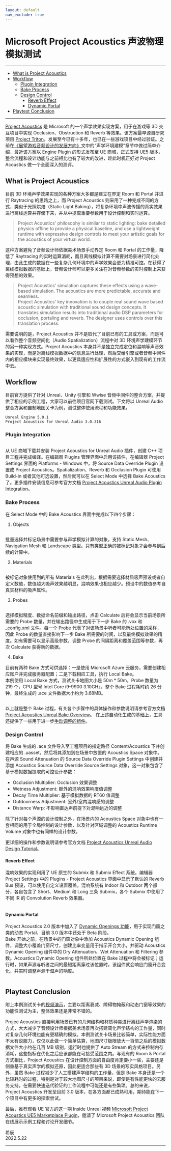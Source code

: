 ```yaml
---
layout: default
nav_exclude: true
---
```


# Microsoft Project Acoustics 声波物理模拟测试

***
<!-- Start Document Outline -->

* [What is Project Acoustics](#what-is-project-acoustics)
* [Workflow](#workflow)
	* [Plugin Integration](#plugin-integration)
	* [Bake Process](#bake-process)
	* [Design Control](#design-control)
		* [Reverb Effect](#reverb-effect)
		* [Dynamic Portal](#dynamic-portal)
* [Playtest Conclusion](#playtest-conclusion)

<!-- End Document Outline -->
***

[Project Acoustics](https://docs.microsoft.com/en-us/gaming/acoustics/what-is-acoustics) 是 Microsoft 的一个声学效果实现方案，用于在游戏等 3D 交互项目中实现 Occlusion、Obstruction 和 Reverb 等效果。该方案最早源自研究项目 [Project Triton](https://www.microsoft.com/en-us/research/project/project-triton/)，发展至今已有十多年，也已在一些游戏项目中经过验证。之前在[《展望游戏音频设计的发展方向》](What-will-The-Next-Gen-of-Game-Audio-Design-be-like.md)文中的“声学环境建模”章节中做过简单介绍，最近[该方案](https://www.unrealengine.com/marketplace/en-US/product/project-acoustics-for-unreal-audio)以 Engine Plugin 的形式发布至 UE 商城，正式支持 UE5 版本，整合流程和设计功能与之前相比也有了较大的改进，趁此时机正好对 Project Acoustics 做一个全面深入的测评。

## What is Project Acoustics

目前 3D 环境声学效果实现的各种方案大多都是建立在界定 Room 和 Portal 并进行 Raytracing 的思路之上，而 Project Acoustics 则采用了一种完成不同的方式，类似于光照烘焙（Static Light Baking），将复杂环境中声波传播的真实效果进行离线运算并存储下来，并从中提取重要参数用于设计控制和实时运算。

> Project Acoustics' philosophy is similar to static lighting: bake detailed physics offline to provide a physical baseline, and use a lightweight runtime with expressive design controls to meet your artistic goals for the acoustics of your virtual world.

这种方案避免了音频设计师依据美术场景手动界定 Room 和 Portal 的工作量，降低了 Raytracing 的实时运算消耗，而且离线模拟计算不需要对场景进行简化处理，由此生成的数据在一些复杂几何环境中的声学效果会更为精准可控。在获得了离线模拟数据的基础上，音频设计师可以更多关注在对音频参数的实时控制上来获得预想的效果。

> Project Acoustics' simulation captures these effects using a wave-based simulation. The acoustics are more predictable, accurate and seamless.  
> Project Acoustics' key innovation is to couple real sound wave based acoustic simulation with traditional sound design concepts. It translates simulation results into traditional audio DSP parameters for occlusion, portaling and reverb. The designer uses controls over this translation process.

需要说明的是，Project Acoustics 并不是取代了目前已有的工具或方案，而是可以看作整个音频空间化（Audio Spatialization）流程中对 3D 环境声学建模环节的另一种实现方式。Project Acoustics 本身并不是独立完成定位和混响等声音效果的实现，而是对离线模拟数据中的信息进行处理，然后交给引擎或者音频中间件内的相应模块来实现最终效果，以更具适应性和扩展性的方式嵌入到现有的工作流中去。

## Workflow

目前官方提供了针对 Unreal、Unity 引擎和 Wwise 音频中间件的整合方案，并提供了相应的示例工程，大家可以前往项目官网下载测试。下文将以 Unreal Audio 整合方案和自制地图关卡为例，测试整体使用流程和功能效果。

```
Unreal Engine 5.0.1
Project Acoustics for Unreal Audio 3.0.316
```

### Plugin Integration

![]()

从 UE 商城下载并安装 Project Acoustics for Unreal Audio 插件，创建 C++ 项目工程并完成编译。在编辑器 Plugins 管理界面中启用该插件，在编辑器 Project Settings 界面的 Platforms - Windows 中，将 Source Data Override Plugin 设置成 Project Acoustics。Spatialization、Reverb 和 Occlusion Plugin 可使用 Build-in 或者其他可选设置，然后就可以在 Select Mode 中选择 Bake Acoustics 了。更多插件安装信息可参考官方文档 [Project Acoustics Unreal Audio Plugin Integration](https://docs.microsoft.com/en-us/gaming/acoustics/unreal-audio-integration)。

### Bake Process

在 Select Mode 中的 Bake Acoustics 界面中完成以下四个步骤：

1. Objects

![]()

批量选择并标记场景中需要参与声学模拟计算的对象，支持 Static Mesh、Navigation Mesh 和 Landscape 类型。只有类型正确的被标记对象才会参与到后续的计算中。

2. Materials

![]()

被标记对象使用到的所有 Materials 在此列出，根据需要选择材质吸声预设或者自定义数值，数值越大吸声效果越明显，混响效果也相应越少。预设中的数值参考自真实材料的吸声属性。

3. Probes

![]()

选择模拟精度、数据命名前缀和输出路径，点击 Calculate 后将会显示当前场景所需要的 Probe 数量，并在输出路径中生成用于下一步 Bake 的 .vox 和 _config.xml 文件。每一个 Probe 代表了对该场景中听者可能所处位置的采样，因此 Probe 的数量直接影响下一步 Bake 所需要的时间，以及最终模拟效果的精度。如有需要可以显示高级参数，调整 Probe 的间隔距离和覆盖范围等参数，再次 Calculate 获得新的数据。

4. Bake

目前有两种 Bake 方式可供选择：一是使用 Microsoft Azure 云服务，需要创建相应账户并完成服务器配置；二是下载相应工具，执行 Local Bake。  
本例使用 Local Bake 方式，测试关卡地图大小是 50m * 50m，Probe 数量为 219 个，CPU 型号 Intel Core i9-9900 3.10GHz，整个 Bake 过程耗时约 26 分钟，最终生成的 .ace 文件数据大小约为 3.68MB。

![]()

以上就是整个 Bake 过程，有关各个步骤中的具体操作和参数说明请参考官方文档 [Project Acoustics Unreal Bake Overview](https://docs.microsoft.com/en-us/gaming/acoustics/unreal-baking-overview)。  在上述自动化生成的基础上，工具还提供了一些用于进一步[手动调整的组件](https://docs.microsoft.com/en-us/gaming/acoustics/unreal-baking-advanced)。

### Design Control

将 Bake 生成的 .ace 文件导入至工程项目的指定路径 Content/Acoustics 下并创建相应的 .uasset，然后将其添加到在场景中放置的 Acoustics Space 对象中。在声源 Sound Attenuation 的 Source Data Override Plugin Settings 中创建并添加 Acoustics Source Data Override Source Settings 对象，这一对象包含了基于模拟数据提取的可控设计参数：  

- Occlusion Multiplier: Occlusion 效果调整
- Wetness Adjustment: 额外的混响效果响度值调整
- Decay Time Multiplier: 基于模拟数据的 RT60 值调整
- Outdoorness Adjustment: 室外/室内混响感的调整
- Distance Warp: 不影响直达声前提下对混响远近的调整

除了针对每个声源的设计控制之外，在场景内的 Acoustics Space 对象中也有一套相同的用于全局控制的设计参数，以及针对区域调整的 Acoustics Runtime Volume 对象中也有同样的设计参数。

更详细的操作和参数说明请参考官方文档 [Project Acoustics Unreal Audio Design Tutorial](https://docs.microsoft.com/en-us/gaming/acoustics/unreal-audio-design)。

#### Reverb Effect

混响效果的实现利用了 UE 原生的 Submix 和 Submix Effect 系统。编辑器 Project Settings 中的 Plugins - Project Acoustics 界面中显示了默认的 Reverb Bus 预设，可以使用自定义设置覆盖。混响系统有 Indoor 和 Outdoor 两个部分，各自包含了 Short、Medium 和 Long 三条 Submix，各个 Submix 中使用了不同 IR 的 Convolution Reverb 效果器。

![]()

#### Dynamic Portal

Project Acoustics 2.0 版本中加入了 [Dynamic Openings 功能](https://docs.microsoft.com/en-us/gaming/acoustics/unreal-beta)，用于实现门窗之类的动态 Portal，目前 3.0 版本中还处于 Beta 阶段。  
Bake 开始之前，在场景中的门窗对象中添加 Acoustics Dynamic Opening 组件，调整大小覆盖门窗尺寸，创建比率变量用于指示开合大小，并驱动 Acoustics Dynamic Opening 组件中的 Dry Attenuation、Wet Attenuation 和 Filtering 参数。Acoustics Dynamic Opening 组件所处位置在 Bake 过程中将会被标记；运行时，如果声源与听者之间的最短距离穿过该位置时，该组件就会响应门窗开合变化，并实时调整声源干湿声的响度。

![]()

## Playtest Conclusion

附上本例测试关卡的[视频演示](https://www.youtube.com/watch?v=lANptxJ49yI)，主要以距离衰减、障碍物掩蔽和动态门窗等效果的功能性测试为主，整体效果还是非常不错的。

Projec Acoustics 直接利用场景已有的几何结构和材质种类进行离线声学渲染的方式，大大减少了音频设计师根据美术场景再次搭建简化声学结构的工作量，同时对复杂几何环境也能有更精确的模拟。本例测试关卡场景比较简单，实际性能方面不太有说服力，仅仅以此做一个简单估算，地图尺寸极限放大一百倍之后的模拟数据文件大小约在几百 MB 级别，运行时也提供了 Auto Stream 的方式来控制内存消耗，这些指标在优化之后应该都能在可接受范围之内。与现有的 Room & Portal 方式相比，Project Acoustics 在设计控制方面的自由度肯定要小一些，主要还是侧重基于真实声学的模拟还原，因此更适合那些有 3D 场景的写实风格项目。另外，虽然 Bake 过程减少了人工搭建声学结构的工作量，但是 Bake 本身还是一个比较耗时的过程，特别是对于较大地图尺寸的项目来说，即使是有性能更快的云服务支持，在需要快速迭代验证的工作流程中可能还是有些繁琐。总的来说，Project Acoustics 开发至目前 3.0 版本，在各方面都已成熟可用，期待能在下一个项目中有更多的探索尝试。

最后，推荐观看 UE 官方的这一期 Inside Unreal 视频 [Microsoft Project Acoustics UE5 Marketplace Plugin](https://www.youtube.com/watch?v=3uocCX0AMIg)，邀请了 Microsoft Project Acoustics 团队在线展示示例工程和讨论开发细节。

希辰  
2022.5.22

***